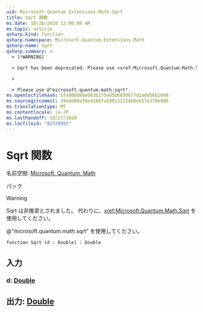 ```yaml
---
uid: Microsoft.Quantum.Extensions.Math.Sqrt
title: Sqrt 関数
ms.date: 10/26/2020 12:00:00 AM
ms.topic: article
qsharp.kind: function
qsharp.namespace: Microsoft.Quantum.Extensions.Math
qsharp.name: Sqrt
qsharp.summary: >-
  > [!WARNING]

  > Sqrt has been deprecated. Please use <xref:Microsoft.Quantum.Math.Sqrt> instead.

  >

  > Please use @"microsoft.quantum.math.sqrt".
ms.openlocfilehash: 57a980d88e083b275e85b6030677d2a8d56b2098
ms.sourcegitcommit: 29e0d88a30e4166fa580132124b0eb57e1f0e986
ms.translationtype: MT
ms.contentlocale: ja-JP
ms.lasthandoff: 10/27/2020
ms.locfileid: "92720955"
---
```

# <a name="sqrt-function"></a>Sqrt 関数

名前空間: [Microsoft. Quantum. Math](xref:Microsoft.Quantum.Extensions.Math)

パック [](https://nuget.org/packages/)


> [!WARNING]
> Sqrt は非推奨とされました。 代わりに、<xref:Microsoft.Quantum.Math.Sqrt> を使用してください。
>
> @"microsoft.quantum.math.sqrt" を使用してください。



```qsharp
function Sqrt (d : Double) : Double
```


## <a name="input"></a>入力

### <a name="d--double"></a>d: [Double](xref:microsoft.quantum.lang-ref.double)





## <a name="output--double"></a>出力: [Double](xref:microsoft.quantum.lang-ref.double)

